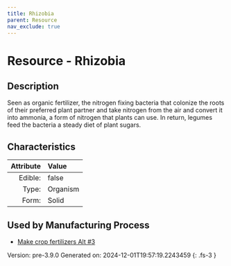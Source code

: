 ```yaml
---
title: Rhizobia
parent: Resource
nav_exclude: true
---
```

# Resource - Rhizobia

## Description
 Seen as organic fertilizer, the nitrogen fixing&#10;&#9;&#9;bacteria that colonize the roots of their preferred plant partner and take nitrogen&#10;&#9;&#9;from the air and convert it into ammonia, a form of nitrogen that plants can use.&#10;&#9;&#9;In return, legumes feed the bacteria a steady diet of plant sugars.&#10;&#9; 

## Characteristics

| Attribute      | Value |
|--------:|:------|
|Edible:|false|
|Type:|Organism|
|Form:|Solid|
 

## Used by Manufacturing Process

- [Make crop fertilizers Alt #3](../process/make-crop-fertilizers-alt--3.html)


    

Version: pre-3.9.0 Generated on: 2024-12-01T19:57:19.2243459
{: .fs-3 }
